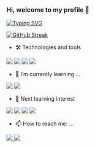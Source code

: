 ### Hi, welcome to my profile 👋
[![Typing SVG](https://readme-typing-svg.herokuapp.com?color=%2336BCF7&lines=I'm+a+Front+End+Web+Developer)](https://git.io/typing-svg)


[![GitHub Streak](http://github-readme-streak-stats.herokuapp.com?user=walter-wf&date_format=M%20j%5B%2C%20Y%5D)](https://git.io/streak-stats)


- 🛠 Technologies and tools

<img src="https://img.shields.io/badge/HTML5-E34F26?style=for-the-badge&logo=html5&logoColor=white" /> <img src="https://img.shields.io/badge/React-20232A?style=for-the-badge&logo=react&logoColor=61DAFB" />
<img src="https://img.shields.io/badge/JavaScript-323330?style=for-the-badge&logo=javascript&logoColor=F7DF1E" /> 
<img src="https://img.shields.io/badge/Bootstrap-563D7C?style=for-the-badge&logo=bootstrap&logoColor=white" />



- 🌱 I’m currently learning ...

<img src="https://img.shields.io/badge/MySQL-005C84?style=for-the-badge&logo=mysql&logoColor=white" /> <img src="https://img.shields.io/badge/Xampp-F37623?style=for-the-badge&logo=xampp&logoColor=white" />

- 🤔 Next learning interest

<img src="https://img.shields.io/badge/PHP-777BB4?style=for-the-badge&logo=php&logoColor=white" /> <img src="https://img.shields.io/badge/Unity-100000?style=for-the-badge&logo=unity&logoColor=white" />
<img src="https://img.shields.io/badge/Android-3DDC84?style=for-the-badge&logo=android&logoColor=white" />
<img src="https://img.shields.io/badge/Python-3776AB?style=for-the-badge&logo=python&logoColor=white" />


- 📫 How to reach me: ...

<a href="https://www.linkedin.com/in/walter-franz-08712aa9/"><img src="https://img.shields.io/badge/LinkedIn-0077B5?style=for-the-badge&logo=linkedin&logoColor=white" />
<a href="mailto:walter.franz@gmail.com"><img src="https://img.shields.io/badge/Gmail-D14836?style=for-the-badge&logo=gmail&logoColor=white" /> 


